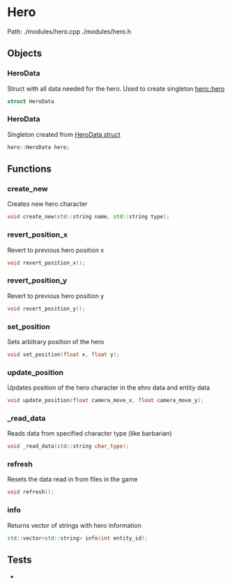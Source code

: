 # Hero
Path: ./modules/hero.cpp   ./modules/hero.h



## Objects
### HeroData
Struct with all data needed for the hero. Used to create singleton [hero::hero](hero.md#hero)
```c++
struct HeroData
```

### HeroData
Singleton created from [HeroData struct](hero.md#HeroData)
```c++
hero::HeroData hero;
```

## Functions
### create_new
Creates new hero character
```c++
void create_new(std::string name, std::string type);
```

### revert_position_x
Revert to previous hero position x
```c++
void revert_position_x();
```

### revert_position_y
Revert to previous hero position y
```c++
void revert_position_y();
```
  
### set_position
Sets arbitrary position of the hero
```c++
void set_position(float x, float y);
```

### update_position
Updates position of the hero character in the ehro data and entity data
```c++
void update_position(float camera_move_x, float camera_move_y);
```

### _read_data
Reads data from specified character type (like barbarian)
```c++
void _read_data(std::string char_type);
```

### refresh
Resets the data read in from files in the game
```c++
void refresh();
```

### info
Returns vector of strings with hero information
```c++
std::vector<std::string> info(int entity_id);
```



## Tests
-